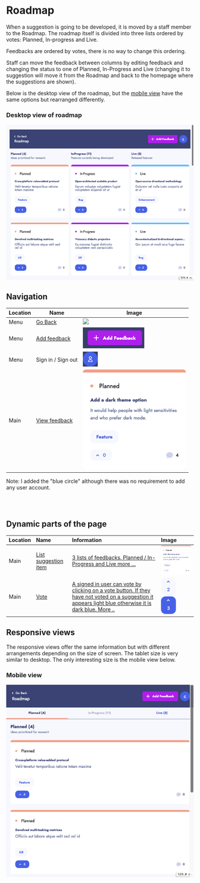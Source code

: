 # Roadmap

When a suggestion is going to be developed, it is moved by a staff member to the Roadmap. The roadmap itself is divided into three lists ordered by votes: Planned, In-progress and Live.

Feedbacks are ordered by votes, there is no way to change this ordering.

Staff can move the feedback between columns by editing feedback and changing the status to one of Planned, In-Progress and Live (changing it to suggestion will move it from the Roadmap and back to the homepage where the suggestions are shown).

Below is the desktop view of the roadmap, but the [mobile view](#mobile) have the same options but rearranged differently.


### Desktop view of roadmap

![Desktop](../images/roadmap-desktop.png)

## Navigation

|Location          | Name                 | Image
|------------------|----------------------|------
| Menu             | [Go Back](homepage.md) | ![](../images/roadmap_bo_back.png)
| Menu             | [Add feedback](feedbacks/create.md) | ![](../images/homepage_add_feedback.png)
| Menu             | Sign in / Sign out   | ![](../images/homepage_accounts.png)
| Main             | [View feedback](./feedbacks/show.md)   | ![](../images/roadmap_feedback_view_item.png)

Note: I added the "blue circle" although there was no requirement to add any user account.

<br>
<br>


## Dynamic parts of the page

|Location | Name                  | Information | Image        |
|:--------|:----------------------|:------------|:-------------|
| Main    | [List suggestion item](detailed/feedback_view_item.md) | [3 lists of feedbacks. Planned / In-Progress and Live more ...](detailed/feedback_view_item.md) | ![](../images/roadmap_feedback_view_item.png)|
| Main    | [Vote](detailed/vote.md) | [A signed in user can vote by clicking on a vote button. If they have not voted on a suggestion it appears light blue otherwise it is dark blue. More ..](detailed/vote.md) | ![](../images/unvoted.png) ![](../images/voted.png) |



## Responsive views

The responsive views offer the same information but with different arrangements depending on the size of screen. The tablet size is very similar to desktop. The only interesting size is the mobile view below.

### Mobile view
![Tablet](../images/roadmap-mobile.png)
